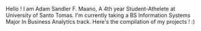 Hello ! I am Adam Sandler F. Maano, A 4th year Student-Athelete at University of Santo Tomas. I'm currently taking a BS Information Systems Major In Business Analytics track. Here's the compilation of my projects ! :)
